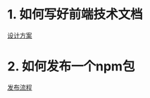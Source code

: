# 1. 如何写好前端技术文档
[设计方案](https://juejin.cn/post/6998519744072515621)

# 2. 如何发布一个npm包
[发布流程](https://blog.csdn.net/guxin_duyin/article/details/127154653)
